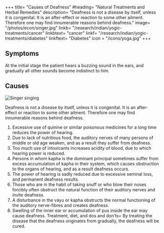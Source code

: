 +++
title= "Causes of Deafness"
#heading= "Natural Treatments and Herbal Remedies"
description= "Deafness is not a disease by itself, unless it is congenital. It is an after-effect or reaction to some other ailment. Therefore one may find innumerable reasons behind deafness."
image= "/photos/econ/singer.jpg"
linkb= "/research/indian/yogic-treatments/cancer"
linkbtext= "cancer"
linkf= "/research/indian/yogic-treatments/diabetes"
linkftext= "Diabetes"
icon = "/icons/yoga.jpg"
+++


## Symptoms

At the initial stage the patient hears a buzzing sound in the ears, and gradually all other sounds become indistinct to him.


## Causes

![Singer singing](/photos/econ/singer.jpg)

Deafness is not a disease by itself, unless it is congenital. It is an after-effect or reaction to some other ailment. Therefore one may find innumerable reasons behind deafness.

1. Excessive use of quinine or similar poisonous medicines for a long time reduces the power of hearing.
2. Due to lack of nutritious food, the auditory nerves of many persons of middle or old age weaken, and as a result they suffer from deafness.
3. Too much use of intoxicants increases acidity of blood, due to which hearing power is reduced.
4. Persons in whom kapha is the dominant principal sometimes suffer from excess accumulation of kapha in their system, which causes obstruction to the organs of hearing, and as a result deafness occurs.
5. The power of hearing is sadly reduced due to excessive seminal loss, and permanent deafness results.
6. Those who are in the habit of taking snuff or who blow their noses forcibly often obstruct the natural function of their auditory nerves and invite deafness.
7. A disturbance in the váyu or kapha obstructs the normal functioning of the auditory nerve-fibres and creates deafness.
8. Swelling of the inner ear or accumulation of pus inside the ear may cause deafness.
Treatment, diet, and dos and don’ts= By treating the disease that the deafness originates from gradually, the deafness will be cured.
